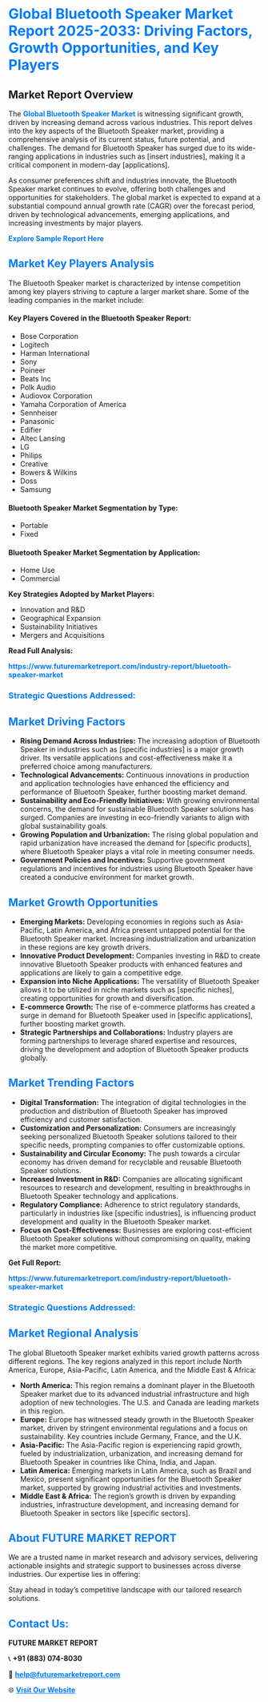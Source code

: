 <h1 style="color: #007BFF;">Global Bluetooth Speaker Market Report 2025-2033: Driving Factors, Growth Opportunities, and Key Players</h1>

<section id="overview">
<h2>Market Report Overview</h2>
<p>The <a href="https://www.futuremarketreport.com/industry-report/bluetooth-speaker-market" style="color: #007BFF; text-decoration: none;"><strong>Global Bluetooth Speaker Market</strong></a> is witnessing significant growth, driven by increasing demand across various industries. This report delves into the key aspects of the Bluetooth Speaker market, providing a comprehensive analysis of its current status, future potential, and challenges. The demand for Bluetooth Speaker has surged due to its wide-ranging applications in industries such as [insert industries], making it a critical component in modern-day [applications].</p>
<p>As consumer preferences shift and industries innovate, the Bluetooth Speaker market continues to evolve, offering both challenges and opportunities for stakeholders. The global market is expected to expand at a substantial compound annual growth rate (CAGR) over the forecast period, driven by technological advancements, emerging applications, and increasing investments by major players.</p>
</section>

<section id="overview">
<p><a href="https://www.futuremarketreport.com/request-sample/reportId=76642" style="color: #007BFF; text-decoration: none;"><strong>Explore Sample Report Here</strong></a></p>
</section>

<section id="key-players">
<h2 style="color: #007BFF;">Market Key Players Analysis</h2>
<p>The Bluetooth Speaker market is characterized by intense competition among key players striving to capture a larger market share. Some of the leading companies in the market include:</p>
<h4>Key Players Covered in the Bluetooth Speaker Report:</h4>
<ul><li>Bose Corporation</li><li>Logitech</li><li>Harman International</li><li>Sony</li><li>Poineer</li><li>Beats Inc</li><li>Polk Audio</li><li>Audiovox Corporation</li><li>Yamaha Corporation of America</li><li>Sennheiser</li><li>Panasonic</li><li>Edifier</li><li>Altec Lansing</li><li>LG</li><li>Philips</li><li>Creative</li><li>Bowers &amp; Wilkins</li><li>Doss</li><li>Samsung</li></ul>
<h4>Bluetooth Speaker Market Segmentation by Type:</h4>
<ul><li>Portable</li><li>Fixed</li></ul>

<h4>Bluetooth Speaker Market Segmentation by Application:</h4>
<ul><li>Home Use</li><li>Commercial</li></ul>
<p><strong>Key Strategies Adopted by Market Players:</strong></p>
<ul>
<li>Innovation and R&D</li>
<li>Geographical Expansion</li>
<li>Sustainability Initiatives</li>
<li>Mergers and Acquisitions</li>
</ul>
</section>

<section>
<p><strong>Read Full Analysis: </strong></p><a href="https://www.futuremarketreport.com/industry-report/bluetooth-speaker-market" style="color: #007BFF; text-decoration: none;"><strong>https://www.futuremarketreport.com/industry-report/bluetooth-speaker-market</strong></a>
<h3 style="color: #007BFF;">Strategic Questions Addressed:</h3>
</section>

<section id="driving-factors">
<h2 style="color: #007BFF;">Market Driving Factors</h2>
<ul>
<li><strong>Rising Demand Across Industries:</strong> The increasing adoption of Bluetooth Speaker in industries such as [specific industries] is a major growth driver. Its versatile applications and cost-effectiveness make it a preferred choice among manufacturers.</li>
<li><strong>Technological Advancements:</strong> Continuous innovations in production and application technologies have enhanced the efficiency and performance of Bluetooth Speaker, further boosting market demand.</li>
<li><strong>Sustainability and Eco-Friendly Initiatives:</strong> With growing environmental concerns, the demand for sustainable Bluetooth Speaker solutions has surged. Companies are investing in eco-friendly variants to align with global sustainability goals.</li>
<li><strong>Growing Population and Urbanization:</strong> The rising global population and rapid urbanization have increased the demand for [specific products], where Bluetooth Speaker plays a vital role in meeting consumer needs.</li>
<li><strong>Government Policies and Incentives:</strong> Supportive government regulations and incentives for industries using Bluetooth Speaker have created a conducive environment for market growth.</li>
</ul>
</section>

<section id="growth-opportunities">
<h2 style="color: #007BFF;">Market Growth Opportunities</h2>
<ul>
<li><strong>Emerging Markets:</strong> Developing economies in regions such as Asia-Pacific, Latin America, and Africa present untapped potential for the Bluetooth Speaker market. Increasing industrialization and urbanization in these regions are key growth drivers.</li>
<li><strong>Innovative Product Development:</strong> Companies investing in R&D to create innovative Bluetooth Speaker products with enhanced features and applications are likely to gain a competitive edge.</li>
<li><strong>Expansion into Niche Applications:</strong> The versatility of Bluetooth Speaker allows it to be utilized in niche markets such as [specific niches], creating opportunities for growth and diversification.</li>
<li><strong>E-commerce Growth:</strong> The rise of e-commerce platforms has created a surge in demand for Bluetooth Speaker used in [specific applications], further boosting market growth.</li>
<li><strong>Strategic Partnerships and Collaborations:</strong> Industry players are forming partnerships to leverage shared expertise and resources, driving the development and adoption of Bluetooth Speaker products globally.</li>
</ul>
</section>

<section id="trending-factors">
<h2 style="color: #007BFF;">Market Trending Factors</h2>
<ul>
<li><strong>Digital Transformation:</strong> The integration of digital technologies in the production and distribution of Bluetooth Speaker has improved efficiency and customer satisfaction.</li>
<li><strong>Customization and Personalization:</strong> Consumers are increasingly seeking personalized Bluetooth Speaker solutions tailored to their specific needs, prompting companies to offer customizable options.</li>
<li><strong>Sustainability and Circular Economy:</strong> The push towards a circular economy has driven demand for recyclable and reusable Bluetooth Speaker solutions.</li>
<li><strong>Increased Investment in R&D:</strong> Companies are allocating significant resources to research and development, resulting in breakthroughs in Bluetooth Speaker technology and applications.</li>
<li><strong>Regulatory Compliance:</strong> Adherence to strict regulatory standards, particularly in industries like [specific industries], is influencing product development and quality in the Bluetooth Speaker market.</li>
<li><strong>Focus on Cost-Effectiveness:</strong> Businesses are exploring cost-efficient Bluetooth Speaker solutions without compromising on quality, making the market more competitive.</li>
</ul>
</section>

<section>
<p><strong>Get Full Report: </strong></p><a href="https://www.futuremarketreport.com/industry-report/bluetooth-speaker-market" style="color: #007BFF; text-decoration: none;"><strong>https://www.futuremarketreport.com/industry-report/bluetooth-speaker-market</strong></a>
<h3 style="color: #007BFF;">Strategic Questions Addressed:</h3>
</section>


<section id="regional-analysis">
<h2 style="color: #007BFF;">Market Regional Analysis</h2>
<p>The global Bluetooth Speaker market exhibits varied growth patterns across different regions. The key regions analyzed in this report include North America, Europe, Asia-Pacific, Latin America, and the Middle East & Africa:</p>
<ul>
<li><strong>North America:</strong> This region remains a dominant player in the Bluetooth Speaker market due to its advanced industrial infrastructure and high adoption of new technologies. The U.S. and Canada are leading markets in this region.</li>
<li><strong>Europe:</strong> Europe has witnessed steady growth in the Bluetooth Speaker market, driven by stringent environmental regulations and a focus on sustainability. Key countries include Germany, France, and the U.K.</li>
<li><strong>Asia-Pacific:</strong> The Asia-Pacific region is experiencing rapid growth, fueled by industrialization, urbanization, and increasing demand for Bluetooth Speaker in countries like China, India, and Japan.</li>
<li><strong>Latin America:</strong> Emerging markets in Latin America, such as Brazil and Mexico, present significant opportunities for the Bluetooth Speaker market, supported by growing industrial activities and investments.</li>
<li><strong>Middle East & Africa:</strong> The region’s growth is driven by expanding industries, infrastructure development, and increasing demand for Bluetooth Speaker in sectors like [specific sectors].</li>
</ul>
</section>

<footer>
<h2 style="color: #007BFF;">About FUTURE MARKET REPORT</h2>
<p>We are a trusted name in market research and advisory services, delivering actionable insights and strategic support to businesses across diverse industries. Our expertise lies in offering:</p>

<p>Stay ahead in today’s competitive landscape with our tailored research solutions.</p>

<h2 style="color: #007BFF;">Contact Us:</h2>
<p><strong>FUTURE MARKET REPORT</strong></p>
<p>📞 <strong>+91 (883) 074-8030</strong></p>
<p>📧 <strong><a href="mailto:help@futuremarketreport.com" style="color: #007BFF;">help@futuremarketreport.com</a></strong></p>
<p>🌐 <strong><a href="https://www.futuremarketreport.com/" style="color: #007BFF;">Visit Our Website</a></strong></p>
</footer>